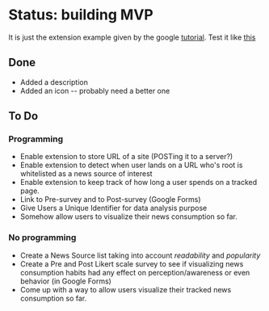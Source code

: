 # Status: building MVP

It is just the extension example given by the google [tutorial](https://developer.chrome.com/extensions/getstarted). Test it like  [this](https://developer.chrome.com/extensions/getstarted#unpacked)



## Done
* Added a description
* Added an icon -- probably need a better one

## To Do
### Programming
* Enable extension to store URL of a site (POSTing it to a server?)
* Enable extension to detect when user lands on a URL who's root is whitelisted as a news source of interest
* Enable extension to keep track of how long a user spends on a tracked page.
* Link to Pre-survey and to Post-survey (Google Forms)
* Give Users a Unique Identifier for data analysis purpose
* Somehow allow users to visualize their news consumption so far.

### No programming
* Create a News Source list taking into account _readability_ and _popularity_
* Create a Pre and Post Likert scale survey to see if visualizing news consumption habits had any effect on perception/awareness or even behavior (in Google Forms)
* Come up with a way to allow users visualize their tracked news consumption so far.
